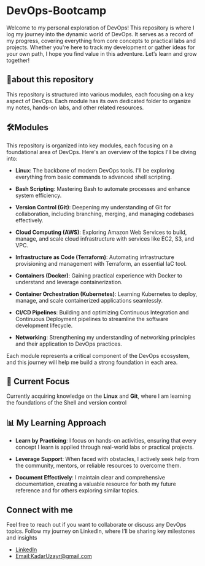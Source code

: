 # DevOps-Bootcamp

Welcome to my personal exploration of DevOps! This repository is where I log my journey into the dynamic world of DevOps. It serves as a record of my progress, covering everything from core concepts to practical labs and projects. Whether you're here to track my development or gather ideas for your own path, I hope you find value in this adventure. Let’s learn and grow together!

## 🧠about this repository 

This repository is structured into various modules, each focusing on a key aspect of DevOps. Each module has its own dedicated folder to organize my notes, hands-on labs, and other related resources.

## 🛠️Modules

This repository is organized into key modules, each focusing on a foundational area of DevOps. Here's an overview of the topics I'll be diving into:

- **Linux**: The backbone of modern DevOps tools. I'll be exploring everything from basic commands to advanced shell scripting.

- **Bash Scripting**: Mastering Bash to automate processes and enhance system efficiency.

- **Version Control (Git)**: Deepening my understanding of Git for collaboration, including branching, merging, and managing codebases effectively.

- **Cloud Computing (AWS)**: Exploring Amazon Web Services to build, manage, and scale cloud infrastructure with services like EC2, S3, and VPC.

- **Infrastructure as Code (Terraform)**: Automating infrastructure provisioning and management with Terraform, an essential IaC tool.

- **Containers (Docker)**: Gaining practical experience with Docker to understand and leverage containerization.

- **Container Orchestration (Kubernetes)**: Learning Kubernetes to deploy, manage, and scale containerized applications seamlessly.

- **CI/CD Pipelines**: Building and optimizing Continuous Integration and Continuous Deployment pipelines to streamline the software development lifecycle.

- **Networking**: Strengthening my understanding of networking principles and their application to DevOps practices.

Each module represents a critical component of the DevOps ecosystem, and this journey will help me build a strong foundation in each area.

## 📌 Current Focus

Currently acquiring knowledge on the **Linux** and **Git**, where I am learning the foundations of the Shell and version control

## 📊 My Learning Approach

- **Learn by Practicing**: I focus on hands-on activities, ensuring that every concept I learn is applied through real-world labs or practical projects.

- **Leverage Support**: When faced with obstacles, I actively seek help from the community, mentors, or reliable resources to overcome them.

- **Document Effectively**: I maintain clear and comprehensive documentation, creating a valuable resource for both my future reference and for others exploring similar topics.

 ## Connect with me

Feel free to reach out if you want to collaborate or discuss any DevOps topics. Follow my journey on LinkedIn, where I’ll be sharing key milestones and insights
- [LinkedIn](https://www.linkedin.com/in/uzayr-kadar-9505b2204/)
- [Email:KadarUzayr@gmail.com](mailto:kadaruzayr@gmail.com)
  
